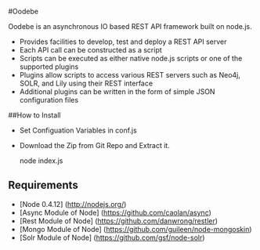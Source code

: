 #Oodebe

Oodebe is an asynchronous IO based REST API framework built on node.js.


* Provides facilities to develop, test and deploy a REST API server
* Each API call can be constructed as a script
* Scripts can be executed as either native node.js scripts or one of the supported plugins
* Plugins allow scripts to access various REST servers such as Neo4j, SOLR, and Lily using their REST interface
* Additional plugins can be written in the form of simple JSON configuration files

##How to Install

* Set Configuation Variables in conf.js
* Download the Zip from Git Repo and Extract it. 
   

   
    node index.js
    
    
## Requirements

* [Node 0.4.12] (http://nodejs.org/)
* [Async Module of Node] (https://github.com/caolan/async)
* [Rest Module of Node] (https://github.com/danwrong/restler)
* [Mongo Module of Node] (https://github.com/guileen/node-mongoskin)
* [Solr Module of Node] (https://github.com/gsf/node-solr)


